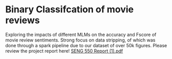 # Binary Classifcation of movie reviews
Exploring the impacts of different MLMs on the accuracy and Fscore of movie review sentiments. Strong focus on data stripping, of which was done through a spark pipeline due to our dataset of over 50k figures. 
Please review the project report here!
[SENG 550 Report (1).pdf](https://github.com/user-attachments/files/20619570/SENG.550.Report.1.pdf)
